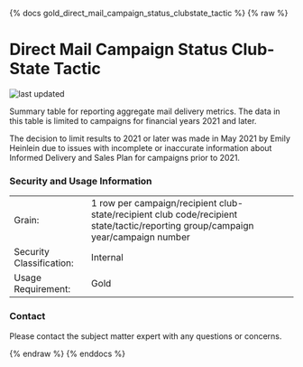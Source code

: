 {% docs gold_direct_mail_campaign_status_clubstate_tactic %}
{% raw %}

# Direct Mail Campaign Status Club-State Tactic

![last updated](assets/update_badges/gold_direct_mail_campaign_status_clubstate_tactic.svg)

Summary table for reporting aggregate mail delivery metrics.  The data in this table is limited to 
campaigns for financial years 2021 and later. 

The decision to limit results to 2021 or later was made in May 2021 by Emily Heinlein due to
issues with incomplete or inaccurate information about Informed Delivery and Sales Plan for
campaigns prior to 2021.

### Security and Usage Information
|    |    |
|---|---|
|Grain:|1 row per campaign/recipient club-state/recipient club code/recipient state/tactic/reporting group/campaign year/campaign number|
|Security Classification:|Internal|
|Usage Requirement:|Gold|

### Contact
Please contact the subject matter expert with any questions or concerns.

{% endraw %}
{% enddocs %}